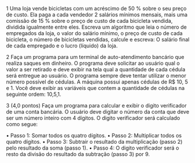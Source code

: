 1 Uma loja vende bicicletas com um acréscimo de 50 % sobre o seu preço de
custo. Ela paga a cada vendedor 2 salários mínimos mensais, mais uma comissão de 15 %
sobre o preço de custo de cada bicicleta vendida, dividida igualmente entre eles.
Escreva um algoritmo que leia o número de empregados da loja, o valor do salário mínimo, o preço de
custo de cada bicicleta, o número de bicicletas vendidas, calcule e escreva: O salário final de
cada empregado e o lucro (líquido) da loja.

2 Faça um programa para um terminal de auto-atendimento bancário que realiza
saques em dinheiro. O programa deve solicitar ao usuário qual o valor a ser retirado e deve
exibir na tela qual a quantidade de cada cédula será entregue ao usuário.
O programa sempre deve tentar utilizar o menor número possível de cédulas.
A máquina possui apenas cédulas de R$ 10, 5 e 1. Você deve exibir as variáveis
que contem a quantidade de cédulas na seguinte ordem: 10,5,1.

3 (4,0 pontos) Faça um programa para calcular e exibir o digito verificador de uma conta
bancária. O usuário deve digitar o número da conta que deve ser um número inteiro com 4
dígitos. O digito verificador será calculado como segue:

• Passo 1: Somar todos os quatro dígitos.
• Passo 2: Multiplicar todos os quatro dígitos.
• Passo 3: Subtrair o resultado da multiplicação (passo 2) pelo resultado da soma (passo 1).
• Passo 4: O digito verificador será o resto da divisão do resultado da subtração (passo 3)
por 9.
